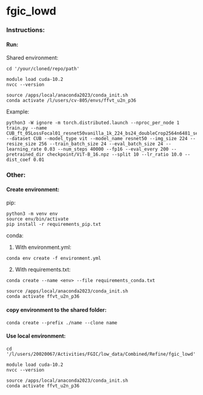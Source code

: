 # fgic_lowd



### Instructions:

#### Run:

Shared environment:
```
cd '/your/cloned/repo/path'

module load cuda-10.2
nvcc --version

source /apps/local/anaconda2023/conda_init.sh
conda activate /l/users/cv-805/envs/ffvt_u2n_p36
```


Example:
```
python3 -W ignore -m torch.distributed.launch --nproc_per_node 1 train.py --name CUB_ft_05LossFocal01_resnet50vanilla_1k_224_bs24_doubleCrop2564n6481_sepNfix_autoSched05_LrRatio10_rn50_40k_noSAMtrashVanilla_doubleAugs224_KLlossSAM001_batchmean_inputLog_lr003_ld10 --dataset CUB --model_type vit --model_name resnet50 --img_size 224 --resize_size 256 --train_batch_size 24 --eval_batch_size 24 --learning_rate 0.03 --num_steps 40000 --fp16 --eval_every 200 --pretrained_dir checkpoint/ViT-B_16.npz --split 10 --lr_ratio 10.0 --dist_coef 0.01
```


### Other:

#### Create environment:

pip:

```
python3 -m venv env
source env/bin/activate
pip install -r requirements_pip.txt
```


conda:

1. With environment.yml:

```
conda env create -f environment.yml
```

2. With requirements.txt:

```
conda create --name <env> --file requirements_conda.txt

source /apps/local/anaconda2023/conda_init.sh
conda activate ffvt_u2n_p36
```



#### copy environment to the shared folder:

```
conda create --prefix ./name --clone name
```



#### Use local environment:
```
cd '/l/users/20020067/Activities/FGIC/low_data/Combined/Refine/fgic_lowd'

module load cuda-10.2
nvcc --version

source /apps/local/anaconda2023/conda_init.sh
conda activate ffvt_u2n_p36
```